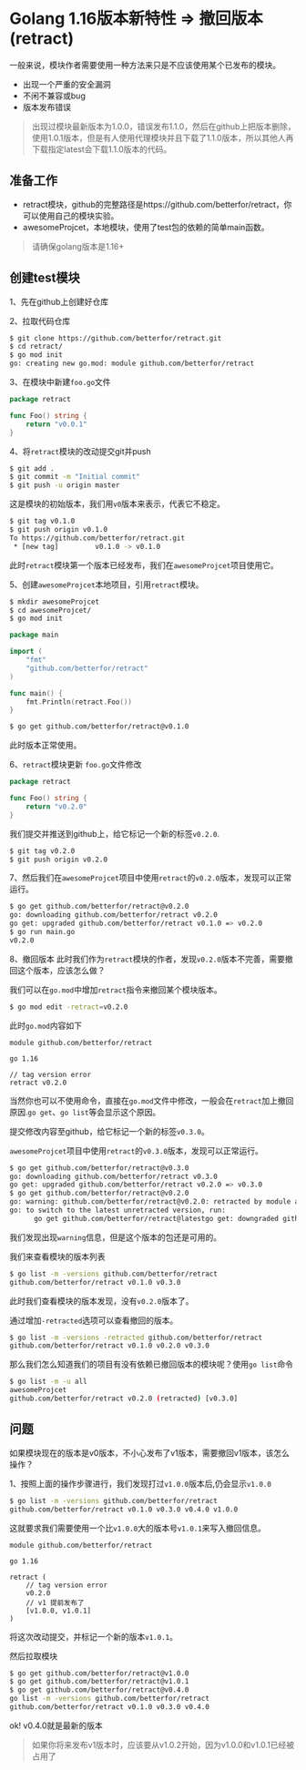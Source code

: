 # Golang 1.16版本新特性 => 撤回版本(retract)


一般来说，模块作者需要使用一种方法来只是不应该使用某个已发布的模块。

- 出现一个严重的安全漏洞
- 不闲不兼容或bug
- 版本发布错误

> 出现过模块最新版本为1.0.0，错误发布1.1.0，然后在github上把版本删除，使用1.0.1版本，但是有人使用代理模块并且下载了1.1.0版本，所以其他人再下载指定latest会下载1.1.0版本的代码。

## 准备工作

- retract模块，github的完整路径是https://github.com/betterfor/retract，你可以使用自己的模块实验。
- awesomeProjcet，本地模块，使用了test包的依赖的简单main函数。

> 请确保golang版本是1.16+

## 创建test模块

1、先在github上创建好仓库

2、拉取代码仓库

```bash
$ git clone https://github.com/betterfor/retract.git
$ cd retract/
$ go mod init 
go: creating new go.mod: module github.com/betterfor/retract
```

3、在模块中新建`foo.go`文件

```go
package retract

func Foo() string {
	return "v0.0.1"
}
```

4、将`retract`模块的改动提交git并push

```bash
$ git add .
$ git commit -m "Initial commit"
$ git push -u origin master
```

这是模块的初始版本，我们用`v0`版本来表示，代表它不稳定。

```bash
$ git tag v0.1.0
$ git push origin v0.1.0
To https://github.com/betterfor/retract.git
 * [new tag]         v0.1.0 -> v0.1.0
```

此时`retract`模块第一个版本已经发布，我们在`awesomeProjcet`项目使用它。

5、创建`awesomeProjcet`本地项目，引用`retract`模块。

```bash
$ mkdir awesomeProjcet
$ cd awesomeProjcet/
$ go mod init
```

```go
package main

import (
	"fmt"
	"github.com/betterfor/retract"
)

func main() {
	fmt.Println(retract.Foo())
}
```

```bash
$ go get github.com/betterfor/retract@v0.1.0
```

此时版本正常使用。

6、`retract`模块更新
`foo.go`文件修改
```go
package retract

func Foo() string {
	return "v0.2.0"
}
```
我们提交并推送到github上，给它标记一个新的标签`v0.2.0`.
```bash
$ git tag v0.2.0
$ git push origin v0.2.0
```

7、然后我们在`awesomeProjcet`项目中使用`retract`的`v0.2.0`版本，发现可以正常运行。
```bash
$ go get github.com/betterfor/retract@v0.2.0
go: downloading github.com/betterfor/retract v0.2.0
go get: upgraded github.com/betterfor/retract v0.1.0 => v0.2.0
$ go run main.go
v0.2.0
```

8、撤回版本
此时我们作为`retract`模块的作者，发现`v0.2.0`版本不完善，需要撤回这个版本，应该怎么做？

我们可以在`go.mod`中增加`retract`指令来撤回某个模块版本。

```bash
$ go mod edit -retract=v0.2.0
```

此时`go.mod`内容如下
```text
module github.com/betterfor/retract

go 1.16

// tag version error
retract v0.2.0
```

当然你也可以不使用命令，直接在`go.mod`文件中修改，一般会在`retract`加上撤回原因.`go get`、`go list`等会显示这个原因。

提交修改内容至github，给它标记一个新的标签`v0.3.0`。

`awesomeProjcet`项目中使用`retract`的`v0.3.0`版本，发现可以正常运行。

```bash
$ go get github.com/betterfor/retract@v0.3.0
go: downloading github.com/betterfor/retract v0.3.0
go get: upgraded github.com/betterfor/retract v0.2.0 => v0.3.0
$ go get github.com/betterfor/retract@v0.2.0
go: warning: github.com/betterfor/retract@v0.2.0: retracted by module author: tag version error
go: to switch to the latest unretracted version, run:
      go get github.com/betterfor/retract@latestgo get: downgraded github.com/betterfor/retract v0.3.0 => v0.2.0
```

我们发现出现`warning`信息，但是这个版本的包还是可用的。

我们来查看模块的版本列表
```bash
$ go list -m -versions github.com/betterfor/retract
github.com/betterfor/retract v0.1.0 v0.3.0
```
此时我们查看模块的版本发现，没有`v0.2.0`版本了。

通过增加`-retracted`选项可以查看撤回的版本。
```bash
$ go list -m -versions -retracted github.com/betterfor/retract
github.com/betterfor/retract v0.1.0 v0.2.0 v0.3.0
```

那么我们怎么知道我们的项目有没有依赖已撤回版本的模块呢？使用`go list`命令
```bash
$ go list -m -u all
awesomeProjcet
github.com/betterfor/retract v0.2.0 (retracted) [v0.3.0]
```

## 问题
如果模块现在的版本是v0版本，不小心发布了v1版本，需要撤回v1版本，该怎么操作？

1、按照上面的操作步骤进行，我们发现打过`v1.0.0`版本后,仍会显示`v1.0.0`
```bash
$ go list -m -versions github.com/betterfor/retract
github.com/betterfor/retract v0.1.0 v0.3.0 v0.4.0 v1.0.0
```
这就要求我们需要使用一个比`v1.0.0`大的版本号`v1.0.1`来写入撤回信息。
```text
module github.com/betterfor/retract

go 1.16

retract (
    // tag version error
    v0.2.0
    // v1 提前发布了
    [v1.0.0, v1.0.1]
)
```
将这次改动提交，并标记一个新的版本`v1.0.1`。

然后拉取模块
```bash
$ go get github.com/betterfor/retract@v1.0.0
$ go get github.com/betterfor/retract@v1.0.1
$ go get github.com/betterfor/retract@v0.4.0
go list -m -versions github.com/betterfor/retract
github.com/betterfor/retract v0.1.0 v0.3.0 v0.4.0
```
ok! v0.4.0就是最新的版本
> 如果你将来发布v1版本时，应该要从v1.0.2开始，因为v1.0.0和v1.0.1已经被占用了
